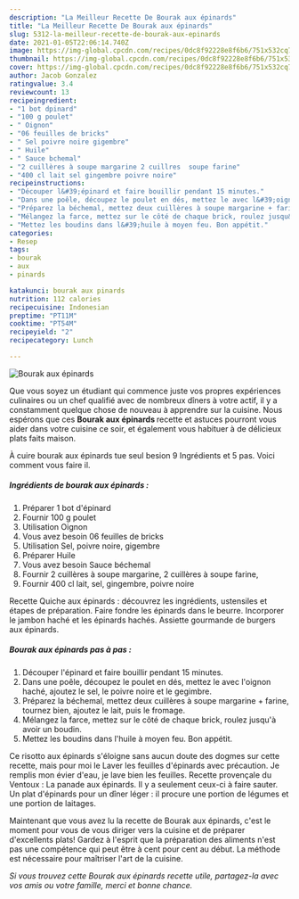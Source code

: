 ```yaml
---
description: "La Meilleur Recette De Bourak aux épinards"
title: "La Meilleur Recette De Bourak aux épinards"
slug: 5312-la-meilleur-recette-de-bourak-aux-epinards
date: 2021-01-05T22:06:14.740Z
image: https://img-global.cpcdn.com/recipes/0dc8f92228e8f6b6/751x532cq70/bourak-aux-epinards-photo-principale-de-la-recette.jpg
thumbnail: https://img-global.cpcdn.com/recipes/0dc8f92228e8f6b6/751x532cq70/bourak-aux-epinards-photo-principale-de-la-recette.jpg
cover: https://img-global.cpcdn.com/recipes/0dc8f92228e8f6b6/751x532cq70/bourak-aux-epinards-photo-principale-de-la-recette.jpg
author: Jacob Gonzalez
ratingvalue: 3.4
reviewcount: 13
recipeingredient:
- "1 bot dpinard"
- "100 g poulet"
- " Oignon"
- "06 feuilles de bricks"
- " Sel poivre noire gigembre"
- " Huile"
- " Sauce bchemal"
- "2 cuillères à soupe margarine 2 cuillres  soupe farine"
- "400 cl lait sel gingembre poivre noire"
recipeinstructions:
- "Découper l&#39;épinard et faire bouillir pendant 15 minutes."
- "Dans une poêle, découpez le poulet en dés, mettez le avec l&#39;oignon haché, ajoutez le sel, le poivre noire et le gegimbre."
- "Préparez la béchemal, mettez deux cuillères à soupe margarine + farine, tournez bien, ajoutez le lait, puis le fromage."
- "Mélangez la farce, mettez sur le côté de chaque brick, roulez jusqu&#39;à avoir un boudin."
- "Mettez les boudins dans l&#39;huile à moyen feu. Bon appétit."
categories:
- Resep
tags:
- bourak
- aux
- pinards

katakunci: bourak aux pinards 
nutrition: 112 calories
recipecuisine: Indonesian
preptime: "PT11M"
cooktime: "PT54M"
recipeyield: "2"
recipecategory: Lunch

---
```



![Bourak aux épinards](https://img-global.cpcdn.com/recipes/0dc8f92228e8f6b6/751x532cq70/bourak-aux-epinards-photo-principale-de-la-recette.jpg)

Que vous soyez un étudiant qui commence juste vos propres expériences culinaires ou un chef qualifié avec de nombreux dîners à votre actif, il y a constamment quelque chose de nouveau à apprendre sur la cuisine. Nous espérons que ces <strong> Bourak aux épinards </strong> recette et astuces pourront vous aider dans votre cuisine ce soir, et également vous habituer à de délicieux plats faits maison.

<!--inarticleads1-->

À cuire bourak aux épinards tue seul besion 9 Ingrédients et 5 pas. Voici comment vous faire il.

##### Ingrédients de bourak aux épinards :

1. Préparer 1 bot d&#39;épinard
1. Fournir 100 g poulet
1. Utilisation  Oignon
1. Vous avez besoin 06 feuilles de bricks
1. Utilisation  Sel, poivre noire, gigembre
1. Préparer  Huile
1. Vous avez besoin  Sauce béchemal
1. Fournir 2 cuillères à soupe margarine, 2 cuillères à soupe farine,
1. Fournir 400 cl lait, sel, gingembre, poivre noire


Recette Quiche aux épinards : découvrez les ingrédients, ustensiles et étapes de préparation. Faire fondre les épinards dans le beurre. Incorporer le jambon haché et les épinards hachés. Assiette gourmande de burgers aux épinards. 

<!--inarticleads2-->

##### Bourak aux épinards pas à pas :

1. Découper l&#39;épinard et faire bouillir pendant 15 minutes.
1. Dans une poêle, découpez le poulet en dés, mettez le avec l&#39;oignon haché, ajoutez le sel, le poivre noire et le gegimbre.
1. Préparez la béchemal, mettez deux cuillères à soupe margarine + farine, tournez bien, ajoutez le lait, puis le fromage.
1. Mélangez la farce, mettez sur le côté de chaque brick, roulez jusqu&#39;à avoir un boudin.
1. Mettez les boudins dans l&#39;huile à moyen feu. Bon appétit.


Ce risotto aux épinards s&#39;éloigne sans aucun doute des dogmes sur cette recette, mais pour moi le Laver les feuilles d&#39;épinards avec précaution. Je remplis mon évier d&#39;eau, je lave bien les feuilles. Recette provençale du Ventoux : La panade aux épinards. Il y a seulement ceux-ci à faire sauter. Un plat d&#39;épinards pour un dîner léger : il procure une portion de légumes et une portion de laitages. 

<!--inarticleads1-->

<p>
Maintenant que vous avez lu la recette de Bourak aux épinards, c'est le moment pour vous de vous diriger vers la cuisine et de préparer d'excellents plats! Gardez à l'esprit que la préparation des aliments n'est pas une compétence qui peut être à cent pour cent au début. La méthode est nécessaire pour maîtriser l'art de la cuisine.
</p>

<p>
<i>Si vous trouvez cette Bourak aux épinards recette utile, partagez-la avec vos amis ou votre famille, merci et bonne chance.</i>
</p>
